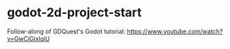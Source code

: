 # godot-2d-project-start
Follow-along of GDQuest's Godot tutorial: https://www.youtube.com/watch?v=GwCiGixlqiU
